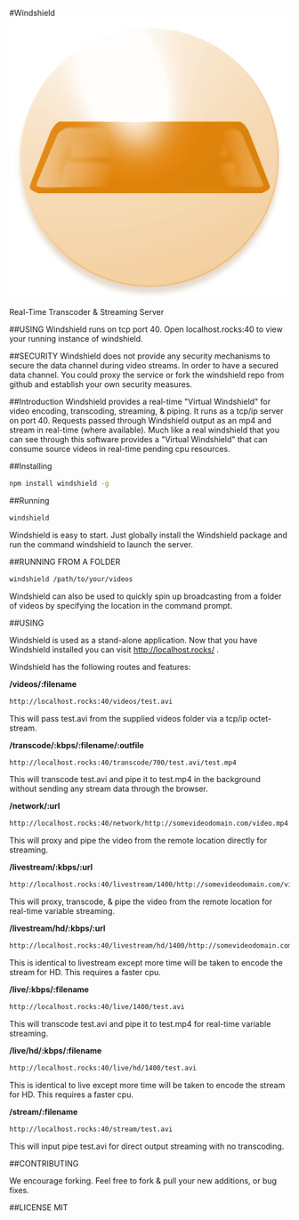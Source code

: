 #Windshield
![Windshield](https://raw.githubusercontent.com/active9/windshield/master/html/windshield.png)

Real-Time Transcoder & Streaming Server

##USING
Windshield runs on tcp port 40. Open localhost.rocks:40 to view your running instance of windshield.

##SECURITY
Windshield does not provide any security mechanisms to secure the data channel during video streams. In order to have a secured data channel. You could proxy the service or fork the windshield repo from github and establish your own security measures.

##Introduction
Windshield provides a real-time "Virtual Windshield" for video encoding, transcoding, streaming, & piping.  It runs as a tcp/ip server on port 40. Requests passed through Windshield output as an mp4 and stream in real-time (where available). Much like a real windshield that you can see through this software provides a "Virtual Windshield" that can consume source videos in real-time pending cpu resources.

##Installing
```bash
npm install windshield -g
```

##Running
```bash
windshield
```
Windshield is easy to start. Just globally install the Windshield package and run the command windshield to launch the server.

##RUNNING FROM A FOLDER
```bash
windshield /path/to/your/videos
```
Windshield can also be used to quickly spin up broadcasting from a folder of videos by specifying the location in the command prompt.

##USING

Windshield is used as a stand-alone application. Now that you have Windshield installed you can visit http://localhost.rocks/ .

Windshield has the following routes and features:

**/videos/:filename**
```bash
http://localhost.rocks:40/videos/test.avi
```
This will pass test.avi from the supplied videos folder via a tcp/ip octet-stream.

**/transcode/:kbps/:filename/:outfile**
```bash
http://localhost.rocks:40/transcode/700/test.avi/test.mp4
```
This will transcode test.avi and pipe it to test.mp4 in the background without sending any stream data through the browser.

**/network/:url**
```bash
http://localhost.rocks:40/network/http://somevideodomain.com/video.mp4
```
This will proxy and pipe the video from the remote location directly for streaming.

**/livestream/:kbps/:url**
```bash
http://localhost.rocks:40/livestream/1400/http://somevideodomain.com/video.mp4
```
This will proxy, transcode, & pipe the video from the remote location for real-time variable streaming.

**/livestream/hd/:kbps/:url**
```bash
http://localhost.rocks:40/livestream/hd/1400/http://somevideodomain.com/video.mp4
```
This is identical to livestream except more time will be taken to encode the stream for HD.
This requires a faster cpu.

**/live/:kbps/:filename**
```bash
http://localhost.rocks:40/live/1400/test.avi
```
This will transcode test.avi and pipe it to test.mp4 for real-time variable streaming.

**/live/hd/:kbps/:filename**
```bash
http://localhost.rocks:40/live/hd/1400/test.avi
```
This is identical to live except more time will be taken to encode the stream for HD.
This requires a faster cpu.

**/stream/:filename**
```bash
http://localhost.rocks:40/stream/test.avi
```
This will input pipe test.avi for direct output streaming with no transcoding.

##CONTRIBUTING

We encourage forking. Feel free to fork & pull your new additions, or bug fixes.

##LICENSE
MIT
